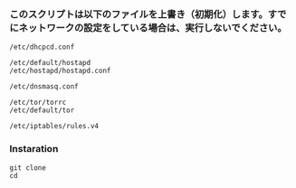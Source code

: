 ### このスクリプトは以下のファイルを上書き（初期化）します。すでにネットワークの設定をしている場合は、実行しないでください。

```
/etc/dhcpcd.conf

/etc/default/hostapd
/etc/hostapd/hostapd.conf

/etc/dnsmasq.conf

/etc/tor/torrc
/etc/default/tor

/etc/iptables/rules.v4
```

### Instaration

```
git clone
cd
```

